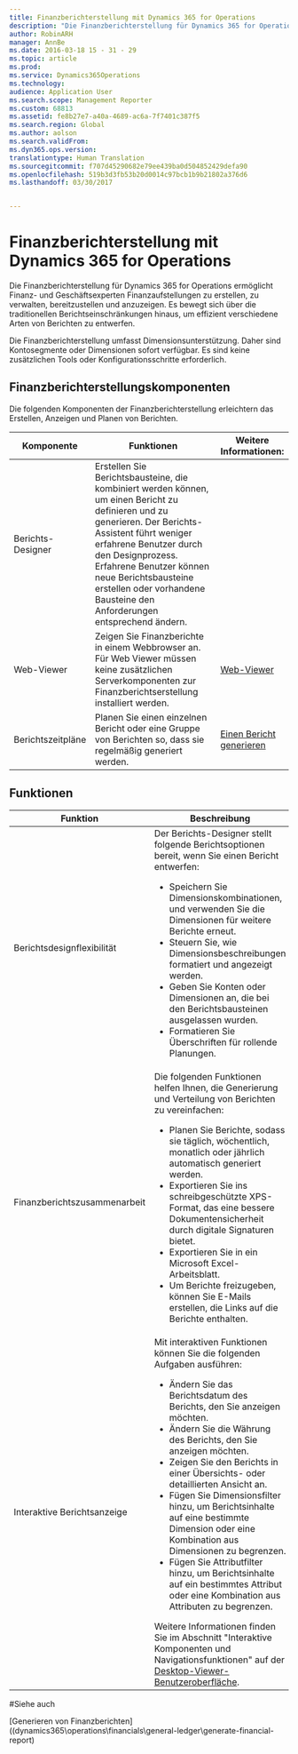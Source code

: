 ```yaml
---
title: Finanzberichterstellung mit Dynamics 365 for Operations
description: "Die Finanzberichterstellung für Dynamics 365 for Operations ermöglicht Finanz- und Geschäftsexperten Finanzaufstellungen zu erstellen, zu verwalten, bereitzustellen und anzuzeigen. Es bewegt sich über die traditionellen Berichtseinschränkungen hinaus, um effizient verschiedene Arten von Berichten zu entwerfen."
author: RobinARH
manager: AnnBe
ms.date: 2016-03-18 15 - 31 - 29
ms.topic: article
ms.prod: 
ms.service: Dynamics365Operations
ms.technology: 
audience: Application User
ms.search.scope: Management Reporter
ms.custom: 68813
ms.assetid: fe8b27e7-a40a-4689-ac6a-7f7401c387f5
ms.search.region: Global
ms.author: aolson
ms.search.validFrom: 
ms.dyn365.ops.version: 
translationtype: Human Translation
ms.sourcegitcommit: f707d45290682e79ee439ba0d504852429defa90
ms.openlocfilehash: 519b3d3fb53b20d0014c97bcb1b9b21802a376d6
ms.lasthandoff: 03/30/2017


---
```


# <a name="financial-reporting-for-dynamics-365-for-operations"></a>Finanzberichterstellung mit Dynamics 365 for Operations

Die Finanzberichterstellung für Dynamics 365 for Operations ermöglicht Finanz- und Geschäftsexperten Finanzaufstellungen zu erstellen, zu verwalten, bereitzustellen und anzuzeigen. Es bewegt sich über die traditionellen Berichtseinschränkungen hinaus, um effizient verschiedene Arten von Berichten zu entwerfen.

Die Finanzberichterstellung umfasst Dimensionsunterstützung. Daher sind Kontosegmente oder Dimensionen sofort verfügbar. Es sind keine zusätzlichen Tools oder Konfigurationsschritte erforderlich.

## <a name="financial-reporting-components"></a>Finanzberichterstellungskomponenten
Die folgenden Komponenten der Finanzberichterstellung erleichtern das Erstellen, Anzeigen und Planen von Berichten.

| Komponente        | Funktionen                                                                                                                                                                                                                                                                           | Weitere Informationen:                                                                          |
|------------------|-------------------------------------------------------------------------------------------------------------------------------------------------------------------------------------------------------------------------------------------------------------------------------------|-------------------------------------------------------------------------------------------------|
| Berichts-Designer  | Erstellen Sie Berichtsbausteine, die kombiniert werden können, um einen Bericht zu definieren und zu generieren. Der Berichts-Assistent führt weniger erfahrene Benutzer durch den Designprozess. Erfahrene Benutzer können neue Berichtsbausteine erstellen oder vorhandene Bausteine den Anforderungen entsprechend ändern. |                                                                                                 |
| Web-Viewer       | Zeigen Sie Finanzberichte in einem Webbrowser an. Für Web Viewer müssen keine zusätzlichen Serverkomponenten zur Finanzberichtserstellung installiert werden.                                                                                                                                                        | [Web-Viewer](financial-reporter-designer-web-client.md)            |
| Berichtszeitpläne | Planen Sie einen einzelnen Bericht oder eine Gruppe von Berichten so, dass sie regelmäßig generiert werden.                                                                                                                                                                                          | [Einen Bericht generieren](/dynamics365/operations/financials/general-ledger/generate-financial-report) |

## <a name="features"></a>Funktionen
<table>
<thead>
<tr class="header">
<th>Funktion</th>
<th>Beschreibung</th>
</tr>
</thead>
<tbody>
<tr class="odd">
<td>Berichtsdesignflexibilität</td>
<td>Der Berichts-Designer stellt folgende Berichtsoptionen bereit, wenn Sie einen Bericht entwerfen:
<ul>
<li>Speichern Sie Dimensionskombinationen, und verwenden Sie die Dimensionen für weitere Berichte erneut.</li>
<li>Steuern Sie, wie Dimensionsbeschreibungen formatiert und angezeigt werden.</li>
<li>Geben Sie Konten oder Dimensionen an, die bei den Berichtsbausteinen ausgelassen wurden.</li>
<li>Formatieren Sie Überschriften für rollende Planungen.</li>
</ul></td>
</tr>
<tr class="even">
<td>Finanzberichtszusammenarbeit</td>
<td>Die folgenden Funktionen helfen Ihnen, die Generierung und Verteilung von Berichten zu vereinfachen:
<ul>
<li>Planen Sie Berichte, sodass sie täglich, wöchentlich, monatlich oder jährlich automatisch generiert werden.</li>
<li>Exportieren Sie ins schreibgeschützte XPS-Format, das eine bessere Dokumentensicherheit durch digitale Signaturen bietet.</li>
<li>Exportieren Sie in ein Microsoft Excel-Arbeitsblatt.</li>
<li>Um Berichte freizugeben, können Sie E-Mails erstellen, die Links auf die Berichte enthalten.</li>
</ul></td>
</tr>
<tr class="odd">
<td>Interaktive Berichtsanzeige</td>
<td>Mit interaktiven Funktionen können Sie die folgenden Aufgaben ausführen:
<ul>
<li>Ändern Sie das Berichtsdatum des Berichts, den Sie anzeigen möchten.</li>
<li>Ändern Sie die Währung des Berichts, den Sie anzeigen möchten.</li>
<li>Zeigen Sie den Berichts in einer Übersichts- oder detaillierten Ansicht an.</li>
<li>Fügen Sie Dimensionsfilter hinzu, um Berichtsinhalte auf eine bestimmte Dimension oder eine Kombination aus Dimensionen zu begrenzen.</li>
<li>Fügen Sie Attributfilter hinzu, um Berichtsinhalte auf ein bestimmtes Attribut oder eine Kombination aus Attributen zu begrenzen.</li>
</ul>
Weitere Informationen finden Sie im Abschnitt "Interaktive Komponenten und Navigationsfunktionen" auf der <a href="https://technet.microsoft.com/en-us/library/dn469079.aspx">Desktop-Viewer-Benutzeroberfläche</a>.</td>
</tr>
</tbody>
</table>

#<a name="see-also"></a>Siehe auch

[Generieren von Finanzberichten] ((dynamics365\operations\financials\general-ledger\generate-financial-report)


